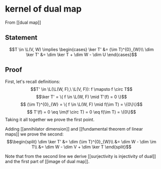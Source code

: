 # kernel of dual map
From [[dual map]]

## Statement
$$T \in \L(V, W) \implies \begin{cases}
\ker T' &= (\im T)^{0}_{W}\\
\dim \ker T' &= \dim \ker T + \dim W - \dim U
\end{cases}$$

## Proof
First, let's recall definitions:
$$T' \in \L(\L(W, F),\ \L(V, F)): f \mapsto f \circ T$$
$$\ker T' = \{ f \in \L(W, F) \mid T'(f) = 0 \}$$
$$ (\im T)^{0}_{W} = \{ f \in \L(W, F) \mid f(\im T) = \{0\}\}$$
$$ T'(f) = 0 \eq \im(f \circ T) = 0 \eq f(\im T) = \{0\}$$
Taking it all together we prove the first point.

Adding [[annihilator dimension]] and [[fundamental theorem of linear maps]] we prove the second:
$$\begin{split}
\dim \ker T'
&= \dim (\im T)^{0}_{W}\\
&= \dim W - \dim \im T\\
&= \dim W - \dim V + \dim \ker T
\end{split}$$

Note that from the second line we derive [[surjectivity is injectivity of dual]] and the first part of [[image of dual map]].